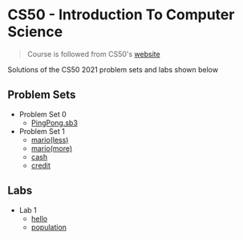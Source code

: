 # CS50 - Introduction To Computer Science

>Course is followed from CS50's [website](https://cs50.harvard.edu/x/2021/)

Solutions of the CS50 2021 problem sets and labs shown below

## Problem Sets

- Problem Set 0
  - [PingPong.sb3](./problems/pSet0/PingPong.sb3)
- Problem Set 1
  - [mario(less)](./problems/pSet1/mario/less)
  - [mario(more)](./problems/pSet1/mario/more)
  - [cash](./problems/pSet1/cash)
  - [credit](./problems/pSet1/credit)

## Labs

- Lab 1
  - [hello](./labs/lab1/hello)
  - [population](./labs/lab1/population)
  

